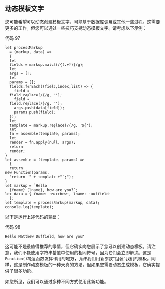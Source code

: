 ## 动态模板文字

您可能希望可以动态创建模板文字，可能基于数据库调用或其他一些过程。这需要更多的工作，但您可以通过一些技巧支持动态模板文字。请考虑以下示例：

代码 97

```
let processMarkup
  = (markup, data) =>
  {
  let
  fields = markup.match(/{(.+?)}/g);
  let
  args = [];
  let
  params = [];
  fields.forEach((field,index,list) => {
    field =
  field.replace(/{/g, '');
    field =
  field.replace(/}/g, '');
    args.push(data[field]);
    params.push(field);
  });
  let
  template = markup.replace(/{/g, '${');
  let
  fn = assemble(template, params);
  let
  render = fn.apply(null, args);
  return
  render;
}
let assemble = (template, params) =>
  {
  return
new Function(params,
  "return `" + template +"`;");
}
let markup = `Hello
  {fname} {lname}, how are you?`;
let data = { fname: "Matthew", lname: "Duffield"
  };
let template = processMarkup(markup, data);
console.log(template);

```

以下是运行上述代码的输出：

代码 98

```
Hello Matthew Duffield, how are you? 

```

这可能不是最值得推荐的事情，但它确实向您展示了您可以创建动态模板。请注意，我们不能使用字符串插值中使用的相同符号，因为它们会立即解决。这是`Function()`构造函数发挥作用的地方，允许我们用新参数“组装”我们的模板。同样，这是制作动态模板的一种天真的方法，但如果您需要动态生成模板，它确实提供了很多功能。

如您所见，我们可以通过多种不同方式使用此新功能。